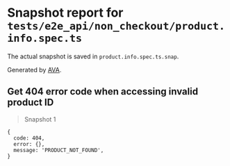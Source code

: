 # Snapshot report for `tests/e2e_api/non_checkout/product.info.spec.ts`

The actual snapshot is saved in `product.info.spec.ts.snap`.

Generated by [AVA](https://ava.li).

## Get 404 error code when accessing invalid product ID

> Snapshot 1

    {
      code: 404,
      error: {},
      message: 'PRODUCT_NOT_FOUND',
    }
